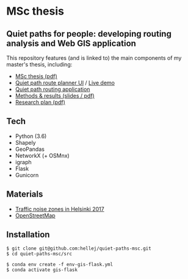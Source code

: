 # MSc thesis
## Quiet paths for people: developing routing analysis and Web GIS application
This repository features (and is linked to) the main components of my master's thesis, including:
* [MSc thesis (pdf)](thesis/Joose_MScThesis.pdf)
* [Quiet path route planner UI](https://github.com/DigitalGeographyLab/hope-green-path-ui) / [Live demo](https://green-paths.web.app/)
* [Quiet path routing application](https://github.com/DigitalGeographyLab/hope-green-path-server)
* [Methods & results (slides / pdf)](thesis/archive/helle_msc_slides.pdf)
* [Research plan (pdf)](thesis/archive/research_plan_doc.pdf)

## Tech
* Python (3.6)
* Shapely
* GeoPandas
* NetworkX (+ OSMnx)
* igraph
* Flask
* Gunicorn

## Materials
* [Traffic noise zones in Helsinki 2017](https://hri.fi/data/en_GB/dataset/helsingin-kaupungin-meluselvitys-2017)
* [OpenStreetMap](https://www.openstreetmap.org/about/)

## Installation
```
$ git clone git@github.com:hellej/quiet-paths-msc.git
$ cd quiet-paths-msc/src

$ conda env create -f env-gis-flask.yml
$ conda activate gis-flask
```

